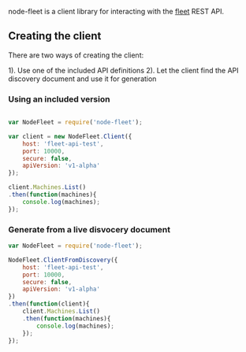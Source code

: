 node-fleet is a client library for interacting with the [fleet](https://github.com/coreos/fleet) REST API.

## Creating the client

There are two ways of creating the client:

1). Use one of the included API definitions
2). Let the client find the API discovery document and use it for generation

### Using an included version

```javascript

var NodeFleet = require('node-fleet');

var client = new NodeFleet.Client({
	host: 'fleet-api-test',
	port: 10000,
	secure: false,
	apiVersion: 'v1-alpha'
});

client.Machines.List()
.then(function(machines){
	console.log(machines);
});
```

### Generate from a live disvocery document

```javascript
var NodeFleet = require('node-fleet');

NodeFleet.ClientFromDiscovery({
	host: 'fleet-api-test',
	port: 10000,
	secure: false,
	apiVersion: 'v1-alpha'
})
.then(function(client){
	client.Machines.List()
	.then(function(machines){
		console.log(machines);
	});
});

```
